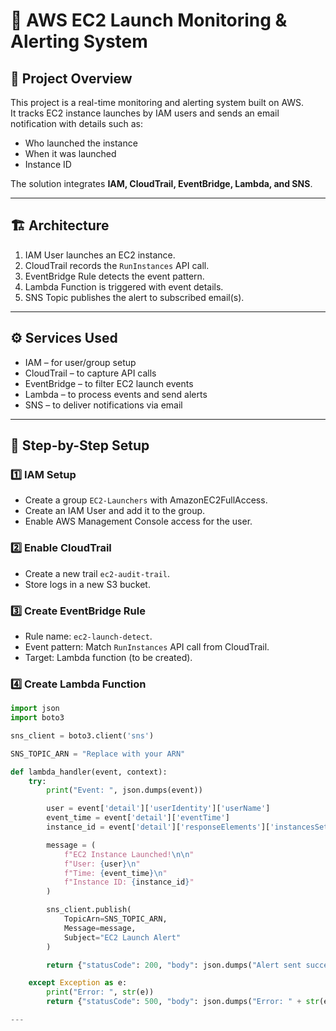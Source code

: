 # 🚀 AWS EC2 Launch Monitoring & Alerting System

## 📌 Project Overview
This project is a real-time monitoring and alerting system built on AWS.  
It tracks EC2 instance launches by IAM users and sends an email notification with details such as:
- Who launched the instance  
- When it was launched  
- Instance ID  

The solution integrates **IAM, CloudTrail, EventBridge, Lambda, and SNS**.

---

## 🏗️ Architecture
1. IAM User launches an EC2 instance.  
2. CloudTrail records the `RunInstances` API call.  
3. EventBridge Rule detects the event pattern.  
4. Lambda Function is triggered with event details.  
5. SNS Topic publishes the alert to subscribed email(s).  

---

## ⚙️ Services Used
- IAM – for user/group setup  
- CloudTrail – to capture API calls  
- EventBridge – to filter EC2 launch events  
- Lambda – to process events and send alerts  
- SNS – to deliver notifications via email  

---

## 🔧 Step-by-Step Setup

### 1️⃣ IAM Setup
- Create a group `EC2-Launchers` with AmazonEC2FullAccess.  
- Create an IAM User and add it to the group.  
- Enable AWS Management Console access for the user.  

### 2️⃣ Enable CloudTrail
- Create a new trail `ec2-audit-trail`.  
- Store logs in a new S3 bucket.  

### 3️⃣ Create EventBridge Rule
- Rule name: `ec2-launch-detect`.  
- Event pattern: Match `RunInstances` API call from CloudTrail.  
- Target: Lambda function (to be created).  

### 4️⃣ Create Lambda Function
```python
import json
import boto3

sns_client = boto3.client('sns')

SNS_TOPIC_ARN = "Replace with your ARN"

def lambda_handler(event, context):
    try:
        print("Event: ", json.dumps(event))

        user = event['detail']['userIdentity']['userName']
        event_time = event['detail']['eventTime']
        instance_id = event['detail']['responseElements']['instancesSet']['items'][0]['instanceId']

        message = (
            f"EC2 Instance Launched!\n\n"
            f"User: {user}\n"
            f"Time: {event_time}\n"
            f"Instance ID: {instance_id}"
        )

        sns_client.publish(
            TopicArn=SNS_TOPIC_ARN,
            Message=message,
            Subject="EC2 Launch Alert"
        )

        return {"statusCode": 200, "body": json.dumps("Alert sent successfully!")}

    except Exception as e:
        print("Error: ", str(e))
        return {"statusCode": 500, "body": json.dumps("Error: " + str(e))}

---
